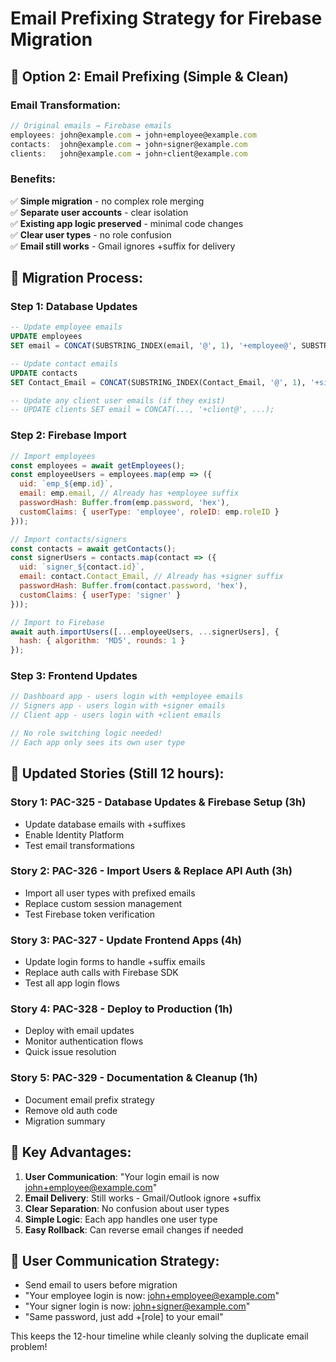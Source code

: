 # Email Prefixing Strategy for Firebase Migration

## 🎯 **Option 2: Email Prefixing (Simple & Clean)**

### **Email Transformation:**
```javascript
// Original emails → Firebase emails
employees: john@example.com → john+employee@example.com
contacts:  john@example.com → john+signer@example.com  
clients:   john@example.com → john+client@example.com
```

### **Benefits:**
✅ **Simple migration** - no complex role merging  
✅ **Separate user accounts** - clear isolation  
✅ **Existing app logic preserved** - minimal code changes  
✅ **Clear user types** - no role confusion  
✅ **Email still works** - Gmail ignores +suffix for delivery  

## 🔄 **Migration Process:**

### **Step 1: Database Updates**
```sql
-- Update employee emails
UPDATE employees 
SET email = CONCAT(SUBSTRING_INDEX(email, '@', 1), '+employee@', SUBSTRING_INDEX(email, '@', -1));

-- Update contact emails  
UPDATE contacts
SET Contact_Email = CONCAT(SUBSTRING_INDEX(Contact_Email, '@', 1), '+signer@', SUBSTRING_INDEX(Contact_Email, '@', -1));

-- Update any client user emails (if they exist)
-- UPDATE clients SET email = CONCAT(..., '+client@', ...);
```

### **Step 2: Firebase Import**
```javascript
// Import employees
const employees = await getEmployees();
const employeeUsers = employees.map(emp => ({
  uid: `emp_${emp.id}`,
  email: emp.email, // Already has +employee suffix
  passwordHash: Buffer.from(emp.password, 'hex'),
  customClaims: { userType: 'employee', roleID: emp.roleID }
}));

// Import contacts/signers  
const contacts = await getContacts();
const signerUsers = contacts.map(contact => ({
  uid: `signer_${contact.id}`,
  email: contact.Contact_Email, // Already has +signer suffix
  passwordHash: Buffer.from(contact.password, 'hex'),
  customClaims: { userType: 'signer' }
}));

// Import to Firebase
await auth.importUsers([...employeeUsers, ...signerUsers], {
  hash: { algorithm: 'MD5', rounds: 1 }
});
```

### **Step 3: Frontend Updates**
```javascript
// Dashboard app - users login with +employee emails
// Signers app - users login with +signer emails  
// Client app - users login with +client emails

// No role switching logic needed!
// Each app only sees its own user type
```

## 📝 **Updated Stories (Still 12 hours):**

### **Story 1: PAC-325 - Database Updates & Firebase Setup (3h)**
- Update database emails with +suffixes
- Enable Identity Platform
- Test email transformations

### **Story 2: PAC-326 - Import Users & Replace API Auth (3h)**  
- Import all user types with prefixed emails
- Replace custom session management
- Test Firebase token verification

### **Story 3: PAC-327 - Update Frontend Apps (4h)**
- Update login forms to handle +suffix emails
- Replace auth calls with Firebase SDK
- Test all app login flows

### **Story 4: PAC-328 - Deploy to Production (1h)**
- Deploy with email updates
- Monitor authentication flows
- Quick issue resolution

### **Story 5: PAC-329 - Documentation & Cleanup (1h)**
- Document email prefix strategy
- Remove old auth code
- Migration summary

## 🔑 **Key Advantages:**

1. **User Communication**: "Your login email is now john+employee@example.com"
2. **Email Delivery**: Still works - Gmail/Outlook ignore +suffix
3. **Clear Separation**: No confusion about user types
4. **Simple Logic**: Each app handles one user type
5. **Easy Rollback**: Can reverse email changes if needed

## 📧 **User Communication Strategy:**
- Send email to users before migration
- "Your employee login is now: john+employee@example.com"  
- "Your signer login is now: john+signer@example.com"
- "Same password, just add +[role] to your email"

This keeps the 12-hour timeline while cleanly solving the duplicate email problem!